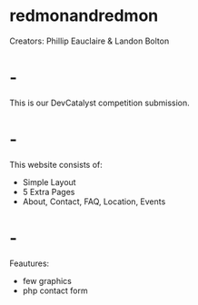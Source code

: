 # redmonandredmon
Creators: Phillip Eauclaire & Landon Bolton
# -
This is our DevCatalyst competition submission.
# -
This website consists of:
- Simple Layout
- 5 Extra Pages
- About, Contact, FAQ, Location, Events
# -
Feautures:
- few graphics
- php contact form
